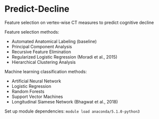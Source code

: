 # Predict-Decline
Feature selection on vertex-wise CT measures to predict cognitive decline

Feature selection methods:
- Automated Anatomical Labeling (baseline)
- Principal Component Analysis
- Recursive Feature Elimination
- Regularized Logistic Regression (Moradi et al., 2015)
- Hierarchical Clustering Analysis

Machine learning classification methods:
- Artificial Neural Network
- Logistic Regression
- Random Forests
- Support Vector Machines
- Longitudinal Siamese Network (Bhagwat et al., 2018)

Set up module dependencies:
```module load anaconda/5.1.0-python3```
